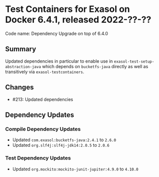 # Test Containers for Exasol on Docker 6.4.1, released 2022-??-??

Code name: Dependency Upgrade on top of 6.4.0

## Summary

Updated dependencies in particular to enable use in `exasol-test-setup-abstraction-java` which depends on `bucketfs-java` directly as well as transitively via `exasol-testcontainers`.

## Changes

* #213: Updated dependencies

## Dependency Updates

### Compile Dependency Updates

* Updated `com.exasol:bucketfs-java:2.4.1` to `2.6.0`
* Updated `org.slf4j:slf4j-jdk14:2.0.5` to `2.0.6`

### Test Dependency Updates

* Updated `org.mockito:mockito-junit-jupiter:4.9.0` to `4.10.0`
